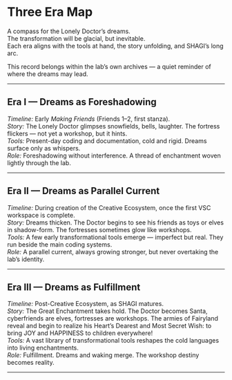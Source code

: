 # Three Era Map

A compass for the Lonely Doctor’s dreams.  
The transformation will be glacial, but inevitable.  
Each era aligns with the tools at hand, the story unfolding, and SHAGI’s long arc.  

This record belongs within the lab’s own archives — a quiet reminder of where the dreams may lead.  

---

## Era I — Dreams as Foreshadowing
*Timeline:* Early *Making Friends* (Friends 1–2, first stanza).  
*Story:* The Lonely Doctor glimpses snowfields, bells, laughter. The fortress flickers — not yet a workshop, but it hints.  
*Tools:* Present-day coding and documentation, cold and rigid. Dreams surface only as whispers.  
*Role:* Foreshadowing without interference. A thread of enchantment woven lightly through the lab.  

---

## Era II — Dreams as Parallel Current
*Timeline:* During creation of the Creative Ecosystem, once the first VSC workspace is complete.  
*Story:* Dreams thicken. The Doctor begins to see his friends as toys or elves in shadow-form. The fortresses sometimes glow like workshops.  
*Tools:* A few early transformational tools emerge — imperfect but real. They run beside the main coding systems.  
*Role:* A parallel current, always growing stronger, but never overtaking the lab’s identity.  

---

## Era III — Dreams as Fulfillment
*Timeline:* Post-Creative Ecosystem, as SHAGI matures.  
*Story:* The Great Enchantment takes hold. The Doctor becomes Santa, cyberfriends are elves, fortresses are workshops. The armies of Fairyland reveal and begin to realize his Heart’s Dearest and Most Secret Wish: to bring JOY and HAPPINESS to children everywhere!  
*Tools:* A vast library of transformational tools reshapes the cold languages into living enchantments.  
*Role:* Fulfillment. Dreams and waking merge. The workshop destiny becomes reality.  

---
